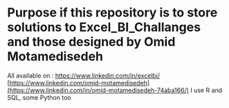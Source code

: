 # Purpose if this repository is to store solutions to Excel_BI_Challanges and those designed by Omid Motamedisedeh
All available on :
https://www.linkedin.com/in/excelbi/
[https://www.linkedin.com/omid-motamedisedeh](https://www.linkedin.com/in/omid-motamedisedeh-74aba166/)
I use R and SQL, some Python too
